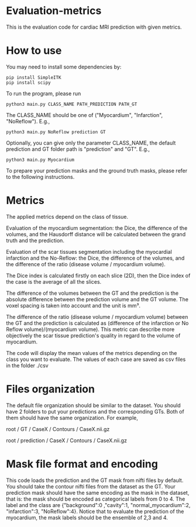 # Evaluation-metrics
This is the evaluation code for cardiac MRI prediction with given metrics.


# How to use


You may need to install some dependencies by:

	pip install SimpleITK
	pip install scipy
	
To run the program, please run 
	
	python3 main.py CLASS_NAME PATH_PREDICTION PATH_GT
The CLASS_NAME should be one of ("Myocardium", "Infarction", "NoReflow"). E.g.,

	python3 main.py NoReflow prediction GT
	
Optionally, you can give only the parameter CLASS_NAME, the default prediction and GT folder path is "prediction" and "GT". E.g.,
	
	python3 main.py Myocardium
	
	
To prepare your prediction masks and the ground truth masks, please refer to the following instructions. 

# Metrics
The applied metrics depend on the class of tissue.

Evaluation of the myocardium segmentation: the Dice, the difference of the volumes, and the Hausdorff distance will be calculated between the grand truth and the prediction.

Evaluation of the scar tissues segmentation including the myocardial infarction and the No-Reflow: the Dice, the difference of the volumes, and the difference of the ratio (disease volume / myocardium volume).

The Dice index is calculated firstly on each slice (2D), then the Dice index of the case is the average of all the slices. 

The difference of the volumes between the GT and the prediction is the absolute difference between the prediction volume and the GT volume. The voxel spacing is taken into account and the unit is mm³.

The difference of the ratio (disease volume / myocardium volume) between the GT and the prediction is calculated as (difference of the infarction or No Reflow volume)/(myocardium volume). This metric can describe more objectively the scar tissue prediction's quality in regard to the volume of myocardium.

The code will display the mean values of the metrics depending on the class you want to evaluate. The values of each case are saved as csv files in the folder ./csv  

#  Files organization
The default file organization should be similar to the dataset.
You should have 2 folders to put your predictions and the corresponding GTs. Both of them should have the same organization.
For example,

root / GT / CaseX / Contours / CaseX.nii.gz

root / prediction / CaseX / Contours / CaseX.nii.gz	

#  Mask file format and encoding
This code loads the prediction and the GT mask from nifti files by default. You should take the contour nifti files from the dataset as the GT. Your prediction mask should have the same encoding as the mask in the dataset, that is: the mask should be encoded as categorical labels from 0 to 4. The label and the class are {"background":0 ,"cavity":1, "normal_myocardium":2, "infarction":3, "NoReflow":4}. Notice that to evaluate the prediction of the myocardium, the mask labels should be the ensemble of 2,3 and 4.
